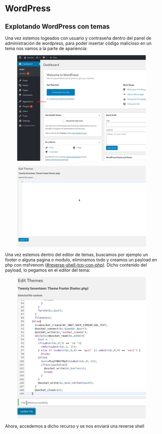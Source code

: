 # WordPress

## Explotando WordPress con temas

Una vez estemos logeados con usuario y contraseña dentro del panel de administración de wordpress, para poder insertar código malicioso en un tema nos vamos a la parte de apariencia:

<figure><img src="../../../.gitbook/assets/image (75).png" alt=""><figcaption></figcaption></figure>

<figure><img src="../../../.gitbook/assets/image (76).png" alt=""><figcaption></figcaption></figure>

Una vez estemos dentro del editor de temas, buscamos por ejemplo un footer o alguna pagina o modulo, eliminamos todo y creamos un payload en php con msfvenom ([#reverse-shell-tcp-con-php](../../msfvenom.md#reverse-shell-tcp-con-php "mention")). Dicho contenido del payload, lo pegamos en el editor del tema:

<figure><img src="../../../.gitbook/assets/image (77).png" alt=""><figcaption></figcaption></figure>

Ahora, accedemos a dicho recurso y se nos enviará una reverse shell
